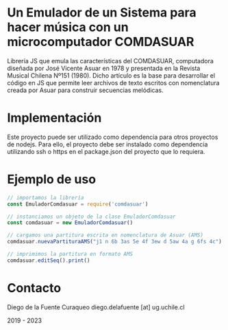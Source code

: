 # Un Emulador de un Sistema para hacer música con un microcomputador COMDASUAR

Librería JS que emula las características del COMDASUAR, computadora diseñada por José Vicente Asuar en 1978 y presentada en la Revista Musical Chilena Nº151 (1980). Dicho artículo es la base para desarrollar el código en JS que permite leer archivos de texto escritos con nomenclatura creada por Asuar para construir secuencias melódicas.

# Implementación

Este proyecto puede ser utilizado como dependencia para otros proyectos de nodejs.
Para ello, el proyecto debe ser instalado como dependencia utilizando ssh o https en el package.json del proyecto que lo requiera.

# Ejemplo de uso

```javascript
// importamos la librería
const EmuladorComdasuar = require('comdasuar')

// instanciamos un objeto de la clase EmuladorComdasuar
const comdasuar = new EmuladorComdasuar()

// cargamos una partitura escrita en nomenclatura de Asuar (AMS)
comdasuar.nuevaPartituraAMS("j1 n 6b 3as 5e 4f 3ew d 5aw 4a g 6fs 4c")

// imprimimos la partitura en formato AMS
comdasuar.editSeq().print()
```

# Contacto

Diego de la Fuente Curaqueo diego.delafuente [at] ug.uchile.cl

2019 - 2023

